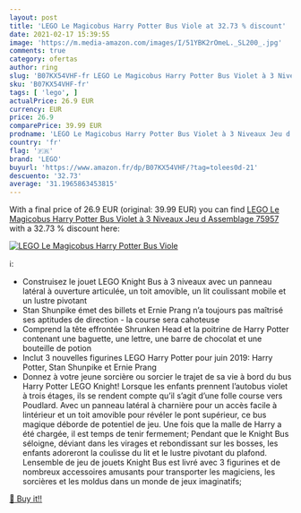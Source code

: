 ```yaml
---
layout: post
title: 'LEGO Le Magicobus Harry Potter Bus Viole at 32.73 % discount'
date: 2021-02-17 15:39:55
image: 'https://m.media-amazon.com/images/I/51YBK2rOmeL._SL200_.jpg'
comments: true
category: ofertas
author: ring
slug: 'B07KX54VHF-fr LEGO Le Magicobus Harry Potter Bus Violet à 3 Niveaux Jeu...'
sku: 'B07KX54VHF-fr'
tags: [ 'lego', ]
actualPrice: 26.9 EUR
currency: EUR
price: 26.9
comparePrice: 39.99 EUR
prodname: 'LEGO Le Magicobus Harry Potter Bus Violet à 3 Niveaux Jeu d Assemblage  75957'
country: 'fr'
flag: '🇫🇷'
brand: 'LEGO'
buyurl: 'https://www.amazon.fr/dp/B07KX54VHF/?tag=tolees0d-21'
descuento: '32.73'
average: '31.1965863453815'
---
```


With a final price of 26.9 EUR (original: 39.99 EUR) you can find [LEGO Le Magicobus Harry Potter Bus Violet à 3 Niveaux Jeu d Assemblage  75957](https://www.amazon.fr/dp/B07KX54VHF/?tag=tolees0d-21) with a  32.73 % discount here:

[![LEGO Le Magicobus Harry Potter Bus Viole](https://m.media-amazon.com/images/I/51YBK2rOmeL._SL200_.jpg)](https://www.amazon.fr/dp/B07KX54VHF/?tag=tolees0d-21)

ℹ️:

- Construisez le jouet LEGO Knight Bus à 3 niveaux avec un panneau latéral à ouverture articulée, un toit amovible, un lit coulissant mobile et un lustre pivotant
- Stan Shunpike émet des billets et Ernie Prang n’a toujours pas maîtrisé ses aptitudes de direction - la course sera cahoteuse
- Comprend la tête effrontée Shrunken Head et la poitrine de Harry Potter contenant une baguette, une lettre, une barre de chocolat et une bouteille de potion
- Inclut 3 nouvelles figurines LEGO Harry Potter pour juin 2019: Harry Potter, Stan Shunpike et Ernie Prang
- Donnez à votre jeune sorcière ou sorcier le trajet de sa vie à bord du bus Harry Potter LEGO Knight! Lorsque les enfants prennent l’autobus violet à trois étages, ils se rendent compte qu’il s’agit d’une folle course vers Poudlard. Avec un panneau latéral à charnière pour un accès facile à lintérieur et un toit amovible pour révéler le pont supérieur, ce bus magique déborde de potentiel de jeu. Une fois que la malle de Harry a été chargée, il est temps de tenir fermement; Pendant que le Knight Bus séloigne, déviant dans les virages et rebondissant sur les bosses, les enfants adoreront la coulisse du lit et le lustre pivotant du plafond. Lensemble de jeu de jouets Knight Bus est livré avec 3 figurines et de nombreux accessoires amusants pour transporter les magiciens, les sorcières et les moldus dans un monde de jeux imaginatifs;

[🛒 Buy it!!](https://www.amazon.fr/dp/B07KX54VHF/?tag=tolees0d-21)
